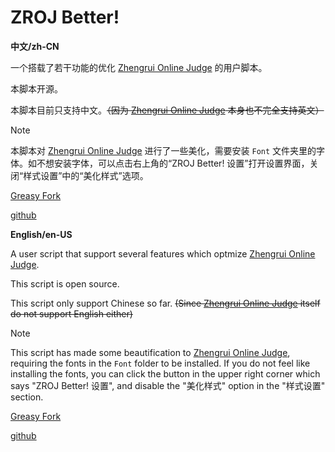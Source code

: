 # ZROJ Better!

**中文/zh-CN**

一个搭载了若干功能的优化 [Zhengrui Online Judge](http://zhengruioi.com) 的用户脚本。

本脚本开源。

本脚本目前只支持中文。~~（因为 [Zhengrui Online Judge](http://zhengruioi.com) 本身也不完全支持英文）~~

> [!NOTE]
>
> 本脚本对 [Zhengrui Online Judge](http://zhengruioi.com) 进行了一些美化，需要安装 `Font` 文件夹里的字体。如不想安装字体，可以点击右上角的“ZROJ Better! 设置”打开设置界面，关闭“样式设置”中的“美化样式”选项。

[Greasy Fork](https://greasyfork.org/zh-CN/scripts/502958-zroj-better)

[github](https://github.com/zjpanhongxuan/ZROJ-Better-)

**English/en-US**

A user script that support several features which optmize [Zhengrui Online Judge](http://zhengruioi.com).

This script is open source.

This script only support Chinese so far. ~~(Since [Zhengrui Online Judge](http://zhengruioi.com) itself do not support English either)~~

> [!NOTE]
>
> This script has made some beautification to [Zhengrui Online Judge](http://zhengruioi.com), requiring the fonts in the `Font` folder to be installed. If you do not feel like installing the fonts, you can click the button in the upper right corner which says "ZROJ Better! 设置", and disable the "美化样式" option in the "样式设置" section.

[Greasy Fork](https://greasyfork.org/zh-CN/scripts/502958-zroj-better)

[github](https://github.com/zjpanhongxuan/ZROJ-Better-)